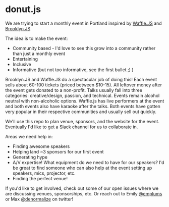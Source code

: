 # donut.js


We are trying to start a monthly event in Portland inspired by <a href="http://wafflejs.com/">Waffle.JS</a> and <a href="http://brooklynjs.com/">Brooklyn.JS</a>

The idea is to make the event:
- Community based - I'd love to see this grow into a community rather than just a monthly event
- Entertaining
- Inclusive
- Informative (but not too informative, see the first bullet ;) )

Brooklyn.JS and Waffle.JS do a spectacular job of doing this! Each event sells about 60-100 tickets (priced between $10-15). All leftover money after the event gets donated to a non-profit. Talks usually fall into three categories: creative/design, passion, and technical. Events remain alcohol neutral with non-alcoholic options. Waffle.js has live performers at the event and both events also have karaoke after the talks. Both events have gotten very popular in their respective communities and usually sell out quickly.


We'll use this repo to plan venue, sponsors, and the website for the event. Eventually I'd like to get a Slack channel for us to collaborate in.

Areas we need help in:
- Finding awesome speakers
- Helping land ~3 sponsors for our first event
- Generating hype
- A/V expertise! What equipment do we need to have for our speakers? I'd be great to find someone
  who can also help at the event setting up speakers, mics, projector, etc.
- Finding the perfect venue!

If you'd like to get involved, check out some of our open issues where we are discussing venues, sponsorships, etc. Or reach out to Emily [@emplums](http://www.twitter.com/emplums) or Max [@denormalize](http://www.twitter.com/denormalize) on twitter!
